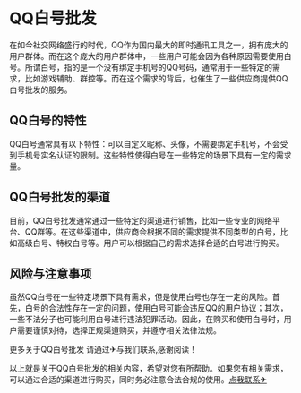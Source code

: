 # QQ白号批发

在如今社交网络盛行的时代，QQ作为国内最大的即时通讯工具之一，拥有庞大的用户群体。而在这个庞大的用户群体中，一些用户可能会因为各种原因需要使用白号。所谓白号，指的是一个没有绑定手机号的QQ号码，通常用于一些特定的需求，比如游戏辅助、群控等。而在这个需求的背后，也催生了一些供应商提供QQ白号批发的服务。

## QQ白号的特性

QQ白号通常具有以下特性：可以自定义昵称、头像，不需要绑定手机号，不会受到手机号实名认证的限制。这些特性使得白号在一些特定的场景下具有一定的需求量。

## QQ白号批发的渠道

目前，QQ白号批发通常通过一些特定的渠道进行销售，比如一些专业的网络平台、QQ群等。在这些渠道中，供应商会根据不同的需求提供不同类型的白号，比如高级白号、特权白号等。用户可以根据自己的需求选择合适的白号进行购买。

## 风险与注意事项

虽然QQ白号在一些特定场景下具有需求，但是使用白号也存在一定的风险。首先，白号的合法性存在一定的问题，使用白号可能会违反QQ的用户协议；其次，一些不法分子也可能利用白号进行违法犯罪活动。因此，在购买和使用白号时，用户需要谨慎对待，选择正规渠道购买，并遵守相关法律法规。

更多关于QQ白号批发 请通过✈与我们联系,感谢阅读！

以上就是关于QQ白号批发的相关内容，希望对您有所帮助。如果您有相关需求，可以通过合适的渠道进行购买，同时务必注意合法合规的使用。[点我联系✈](https://wap.k02.cc)